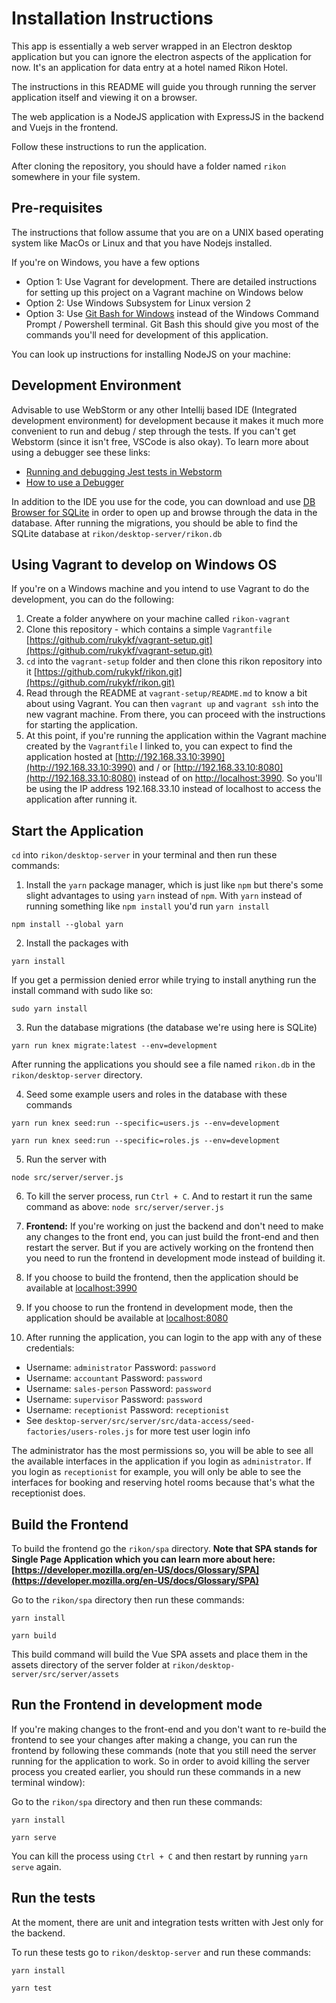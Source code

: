 # Installation Instructions

This app is essentially a web server wrapped in an Electron desktop application but you can ignore the electron aspects of the application for now. It's an application for data entry at a hotel named Rikon Hotel.

The instructions in this README will guide you through running the server application itself and viewing it on a browser.

The web application is a NodeJS application with ExpressJS in the backend and Vuejs in the frontend.

Follow these instructions to run the application. 

After cloning the repository, you should have a folder named `rikon` somewhere in your file system.

## Pre-requisites
The instructions that follow assume that you are on a UNIX based operating system like MacOs or Linux and that you have Nodejs installed. 

If you're on Windows, you have a few options
- Option 1: Use Vagrant for development. There are detailed instructions for setting up this project on a Vagrant machine on Windows below
- Option 2: Use Windows Subsystem for Linux version 2
- Option 3: Use [Git Bash for Windows](https://gitforwindows.org/) instead of the Windows Command Prompt / Powershell terminal. Git Bash this should give you most of the commands you'll need for development of this application.

You can look up instructions for installing NodeJS on your machine: 

## Development Environment
Advisable to use WebStorm or any other Intellij based IDE (Integrated development environment) for development because it makes it much more convenient to run and debug / step through the tests. If you can't get Webstorm (since it isn't free, VSCode is also okay). To learn more about using a debugger see these links:

- [Running and debugging Jest tests in Webstorm](https://www.youtube.com/watch?v=rwfW412t6ag)
- [How to use a Debugger](https://www.youtube.com/watch?v=7qZBwhSlfOo)

In addition to the IDE you use for the code, you can download and use [DB Browser for SQLite](https://sqlitebrowser.org/) in order to open up and browse through the data in the database. After running the migrations, you should be able to find the SQLite database at `rikon/desktop-server/rikon.db`

## Using Vagrant to develop on Windows OS
If you're on a Windows machine and you intend to use Vagrant to do the development, you can do the following: 

1. Create a folder anywhere on your machine called `rikon-vagrant`
2. Clone this repository - which contains a simple `Vagrantfile` [https://github.com/rukykf/vagrant-setup.git](https://github.com/rukykf/vagrant-setup.git)
3. `cd` into the `vagrant-setup` folder and then clone this rikon repository into it [https://github.com/rukykf/rikon.git](https://github.com/rukykf/rikon.git)
4. Read through the README at `vagrant-setup/README.md` to know a bit about using Vagrant. You can then `vagrant up` and `vagrant ssh` into the new vagrant machine. From there, you can proceed with the instructions for starting the application.
5. At this point, if you're running the application within the Vagrant machine created by the `Vagrantfile` I linked to, you can expect to find the application hosted at [http://192.168.33.10:3990](http://192.168.33.10:3990) and / or [http://192.168.33.10:8080](http://192.168.33.10:8080) instead of on [http://localhost:3990](http://localhost:3990). So you'll be using the IP address 192.168.33.10 instead of localhost to access the application after running it.

## Start the Application

`cd` into `rikon/desktop-server` in your terminal and then run these commands:

1. Install the `yarn` package manager, which is just like `npm` but there's some slight advantages to using `yarn` instead of `npm`. With `yarn` instead of running something like `npm install` you'd run `yarn install`

```
npm install --global yarn
```

2. Install the packages with
```
yarn install
```

If you get a permission denied error while trying to install anything  run the install command with sudo like so:

```
sudo yarn install
```

3. Run the database migrations (the database we're using here is SQLite)
```
yarn run knex migrate:latest --env=development
```
After running the applications you should see a file named `rikon.db` in the `rikon/desktop-server` directory.

4. Seed some example users and roles in the database with these commands
```
yarn run knex seed:run --specific=users.js --env=development
```

```
yarn run knex seed:run --specific=roles.js --env=development
````

5. Run the server with
```
node src/server/server.js
```

6. To kill the server process, run `Ctrl + C`. And to restart it run the same command as above: `node src/server/server.js`

7. **Frontend:** If you're working on just the backend and don't need to make any changes to the front end, you can just build the front-end and then restart the server. But if you are actively working on the frontend then you need to run the frontend in development mode instead of building it. 

8. If you choose to build the frontend, then the application should be available at [localhost:3990](http://localhost:3990)

9. If you choose to run the frontend in development mode, then the application should be available at [localhost:8080](http://localhost:8080)

10. After running the application, you can login to the app with any of these credentials:

- Username: `administrator` Password: `password`
- Username: `accountant` Password: `password`
- Username: `sales-person` Password: `password`
- Username: `supervisor` Password: `password`
- Username: `receptionist` Password: `receptionist`
- See `desktop-server/src/server/src/data-access/seed-factories/users-roles.js` for more test user login info

The administrator has the most permissions so, you will be able to see all the available interfaces in the application if you login as `administrator`. If you login as `receptionist` for example, you will only be able to see the interfaces for booking and reserving hotel rooms because that's what the receptionist does.

## Build the Frontend

To build the frontend go the `rikon/spa` directory. **Note that SPA stands for Single Page Application which you can learn more about here: [https://developer.mozilla.org/en-US/docs/Glossary/SPA](https://developer.mozilla.org/en-US/docs/Glossary/SPA)**

Go to the `rikon/spa` directory then run these commands:

```
yarn install
```

```
yarn build
```

This build command will build the Vue SPA assets and place them in the assets directory of the server folder at `rikon/desktop-server/src/server/assets`

## Run the Frontend in development mode
If you're making changes to the front-end and you don't want to re-build the frontend to see your changes after making a change, you can run the frontend by following these commands (note that you still need the server running for the application to work. So in order to avoid killing the server process you created earlier, you should run these commands in a new terminal window):

Go to the `rikon/spa` directory and then run these commands:
```
yarn install
```

```
yarn serve
```

You can kill the process using `Ctrl + C` and then restart by running `yarn serve` again.

## Run the tests
At the moment, there are unit and integration tests written with Jest only for the backend. 

To run these tests go to `rikon/desktop-server` and run these commands:

```
yarn install
```

```
yarn test
```

